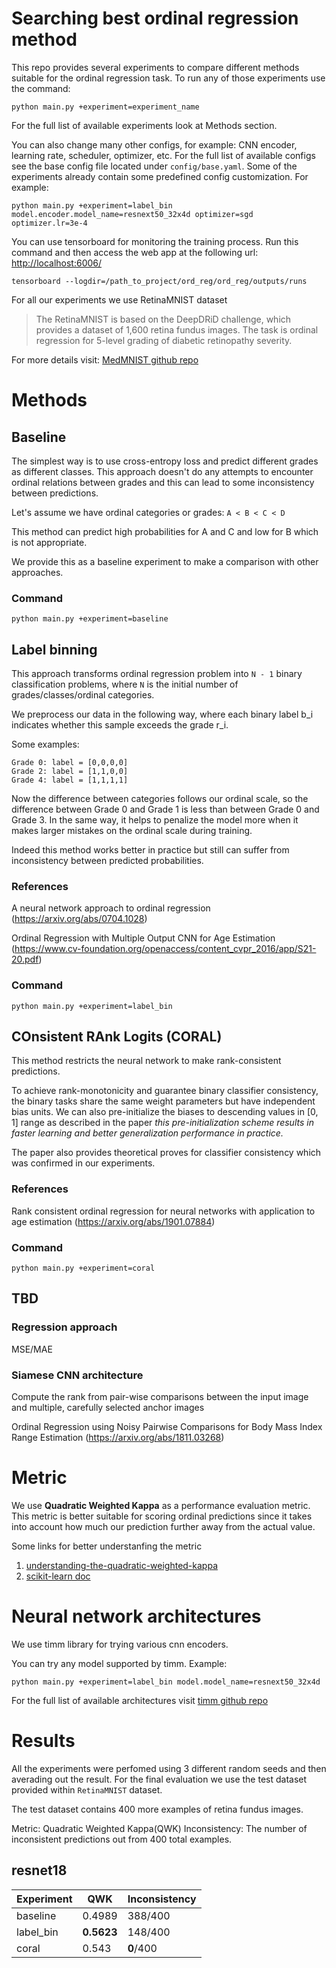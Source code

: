 # Searching best ordinal regression method
This repo provides several experiments to compare different methods suitable for the ordinal regression task. To run any of those experiments use the command:
```
python main.py +experiment=experiment_name
```

For the full list of available experiments look at Methods section.

You can also change many other configs, for example: CNN encoder, learning rate, scheduler, optimizer, etc. For the full list of available configs see the base config file located under `config/base.yaml`. Some of the experiments already contain some predefined config customization.
For example:
```
python main.py +experiment=label_bin model.encoder.model_name=resnext50_32x4d optimizer=sgd optimizer.lr=3e-4
```


You can use tensorboard for monitoring the training process. Run this command and then access the web app at the following url: [http://localhost:6006/](http://localhost:6006/)
```
tensorboard --logdir=/path_to_project/ord_reg/ord_reg/outputs/runs
```

For all our experiments we use RetinaMNIST dataset
> The RetinaMNIST is based on the DeepDRiD challenge, which provides a dataset of 1,600 retina fundus images. The task is ordinal regression for 5-level grading of diabetic retinopathy severity.

For more details visit: [MedMNIST github repo](https://github.com/MedMNIST/MedMNIST)

# Methods
## Baseline
The simplest way is to use cross-entropy loss and predict different grades as different classes. This approach doesn't do any attempts to encounter ordinal relations between grades and this can lead to some inconsistency between predictions.

Let's assume we have ordinal categories or grades: `A < B < C < D`

This method can predict high probabilities for A and C and low for B which is not appropriate.

We provide this as a baseline experiment to make a comparison with other approaches.

### Command
```
python main.py +experiment=baseline
```

## Label binning
This approach transforms ordinal regression problem into `N - 1` binary classification problems, where `N` is the initial number of grades/classes/ordinal categories.


We preprocess our data in the following way, where each binary label b_i indicates whether this sample exceeds the grade r_i.

Some examples:
```
Grade 0: label = [0,0,0,0]
Grade 2: label = [1,1,0,0]
Grade 4: label = [1,1,1,1]
```

Now the difference between categories follows our ordinal scale, so the difference between Grade 0 and Grade 1 is less than between Grade 0 and Grade 3. In the same way, it helps to penalize the model more when it makes larger mistakes on the ordinal scale during training.

Indeed this method works better in practice but still can suffer from inconsistency between predicted probabilities.

### References

A neural network approach to ordinal regression (https://arxiv.org/abs/0704.1028)

Ordinal Regression with Multiple Output CNN for Age Estimation (https://www.cv-foundation.org/openaccess/content_cvpr_2016/app/S21-20.pdf)

### Command
```
python main.py +experiment=label_bin
```

## COnsistent RAnk Logits (CORAL)
This method restricts the neural network to make rank-consistent predictions. 

To achieve rank-monotonicity and guarantee binary classifier consistency, the binary tasks share the same weight parameters but have independent bias units. We can also pre-initialize the biases to descending values in [0, 1] range as described in the paper *this pre-initialization scheme results in faster learning and better generalization performance in practice.*

The paper also provides theoretical proves for classifier consistency which was confirmed in our experiments.


### References
Rank consistent ordinal regression for neural networks with application to age estimation (https://arxiv.org/abs/1901.07884)

### Command
```
python main.py +experiment=coral
```

## TBD
### Regression approach

MSE/MAE

### Siamese CNN architecture
Compute the rank from pair-wise comparisons between the input image and multiple, carefully selected anchor images

Ordinal Regression using Noisy Pairwise Comparisons for Body Mass Index Range Estimation (https://arxiv.org/abs/1811.03268)

# Metric
We use **Quadratic Weighted Kappa** as a performance evaluation metric. This metric is better suitable for scoring ordinal predictions since it takes into account how much our prediction further away from the actual value.

Some links for better understanfing the metric

1. [understanding-the-quadratic-weighted-kappa](https://www.kaggle.com/reighns/understanding-the-quadratic-weighted-kappa)
2. [scikit-learn doc](https://scikit-learn.org/stable/modules/generated/sklearn.metrics.cohen_kappa_score.html)

# Neural network architectures
We use timm library for trying various cnn encoders.

You can try any model supported by timm.
Example:
```
python main.py +experiment=label_bin model.model_name=resnext50_32x4d
```
For the full list of available architectures visit [timm github repo](https://github.com/rwightman/pytorch-image-models)

# Results
All the experiments were perfomed using 3 different random seeds and then averading out the result. For the final evaluation we use the test dataset provided within `RetinaMNIST` dataset.

The test dataset contains 400 more examples of retina fundus images.

Metric: Quadratic Weighted Kappa(QWK)
Inconsistency: The number of inconsistent predictions out from 400 total examples.

## resnet18
| Experiment  | QWK        | Inconsistency |
| ----------- | ---------- | --------------|
| baseline    | 0.4989 | 388/400 |
| label_bin   | **0.5623** | 148/400 |
| coral       | 0.543  | **0**/400 |
